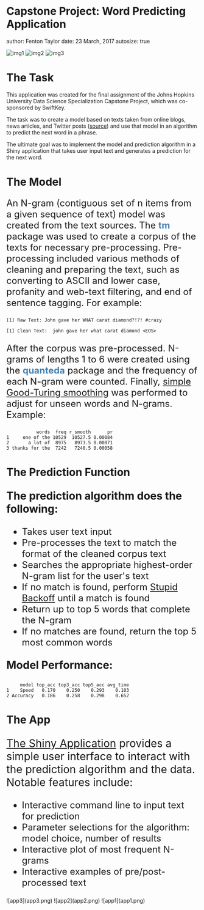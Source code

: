 Capstone Project: Word Predicting Application
========================================================
author: Fenton Taylor
date: 23 March, 2017
autosize: true

![img1](coursera-logo2.png) ![img2](jhu-logo.png) ![img3](SwiftKey_logo2.jpg)

The Task
========================================================

This application was created for the final assignment of the Johns Hopkins University Data Science Specialization Capstone Project, which was co-sponsored by SwiftKey. 

The task was to create a model based on texts taken from online blogs, news articles, and Twitter posts ([source](https://d396qusza40orc.cloudfront.net/dsscapstone/dataset/Coursera-SwiftKey.zip))
and use that model in an algorithm to predict the next word in a phrase.

The ultimate goal was to implement the model and prediction algorithm in a Shiny application that takes
user input text and generates a prediction for the next word.


The Model
========================================================
<p style="font-size:24px">
An N-gram (contiguous set of n items from a given sequence of text) model was created from the text sources. The <span style="font-weight:bold;color:steelblue">tm</span> package was used to create a corpus of the texts for necessary pre-processing. Pre-processing included various methods of cleaning and preparing the text, such as converting to ASCII and lower case, profanity and web-text filtering, and end of sentence tagging. For example:</p>


```
[1] Raw Text: John gave her WHAT carat diamond?!?! #crazy
```

```
[1] Clean Text:  john gave her what carat diamond <EOS> 
```

<p style="font-size:24px">
After the corpus was pre-processed. N-grams of lengths 1 to 6 were created using the <span style="font-weight:bold;color:steelblue">quanteda</span> package and the frequency of each N-gram were counted. Finally, <a href="https://en.wikipedia.org/wiki/Good%E2%80%93Turing_frequency_estimation">simple Good-Turing smoothing</a> was performed to adjust for unseen words and N-grams. Example:</p>

```
           words  freq r_smooth      pr
1     one of the 10529  10527.5 0.00084
2       a lot of  8975   8973.5 0.00071
3 thanks for the  7242   7240.5 0.00058
```

The Prediction Function
========================================================

<p style="font-size:28px;font-weight:bold">The prediction algorithm does the following:</p>
<div style="font-size:24px">
<ul>
<li>Takes user text input 
<li>Pre-processes the text to match the format of the cleaned corpus text
<li>Searches the appropriate highest-order N-gram list for the user's text
<li>If no match is found, perform <a href="https://en.wikipedia.org/wiki/Katz%27s_back-off_model">Stupid Backoff</a> until a match is found
<li>Return up to top 5 words that complete the N-gram
<li>If no matches are found, return the top 5 most common words
</ul>
</div>

<p style="font-size:28px;font-weight:bold">Model Performance:</p>


```
     model top_acc top3_acc top5_acc avg_time
1    Speed   0.170    0.250    0.293    0.103
2 Accuracy   0.186    0.258    0.298    0.652
```

The App
========================================================
<p style="font-size:28px">
<a href="https://fentontaylor.shinyapps.io/textPredictor/">The Shiny Application</a>
provides a simple user interface to interact with the prediction algorithm and the data. Notable features include:</p>
<div style = "font-size:24px">
<ul>
<li>Interactive command line to input text for prediction
<li>Parameter selections for the algorithm: model choice, number of results
<li>Interactive plot of most frequent N-grams
<li>Interactive examples of pre/post-processed text
</ul>
</div>
![app3](app3.png) ![app2](app2.png) ![app1](app1.png)

